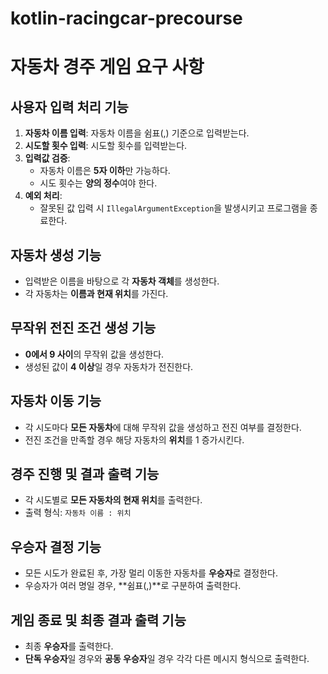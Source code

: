 # kotlin-racingcar-precourse

# 자동차 경주 게임 요구 사항

## 사용자 입력 처리 기능

1. **자동차 이름 입력**: 자동차 이름을 쉼표(,) 기준으로 입력받는다.
2. **시도할 횟수 입력**: 시도할 횟수를 입력받는다.
3. **입력값 검증**:
   - 자동차 이름은 **5자 이하**만 가능하다.
   - 시도 횟수는 **양의 정수**여야 한다.
4. **예외 처리**:
   - 잘못된 값 입력 시 `IllegalArgumentException`을 발생시키고 프로그램을 종료한다.

## 자동차 생성 기능

- 입력받은 이름을 바탕으로 각 **자동차 객체**를 생성한다.
- 각 자동차는 **이름과 현재 위치**를 가진다.

## 무작위 전진 조건 생성 기능

- **0에서 9 사이**의 무작위 값을 생성한다.
- 생성된 값이 **4 이상**일 경우 자동차가 전진한다.

## 자동차 이동 기능

- 각 시도마다 **모든 자동차**에 대해 무작위 값을 생성하고 전진 여부를 결정한다.
- 전진 조건을 만족할 경우 해당 자동차의 **위치**를 1 증가시킨다.

## 경주 진행 및 결과 출력 기능

- 각 시도별로 **모든 자동차의 현재 위치**를 출력한다.
- 출력 형식: `자동차 이름 : 위치`

## 우승자 결정 기능

- 모든 시도가 완료된 후, 가장 멀리 이동한 자동차를 **우승자**로 결정한다.
- 우승자가 여러 명일 경우, **쉼표(,)**로 구분하여 출력한다.

## 게임 종료 및 최종 결과 출력 기능

- 최종 **우승자**를 출력한다.
- **단독 우승자**일 경우와 **공동 우승자**일 경우 각각 다른 메시지 형식으로 출력한다.

